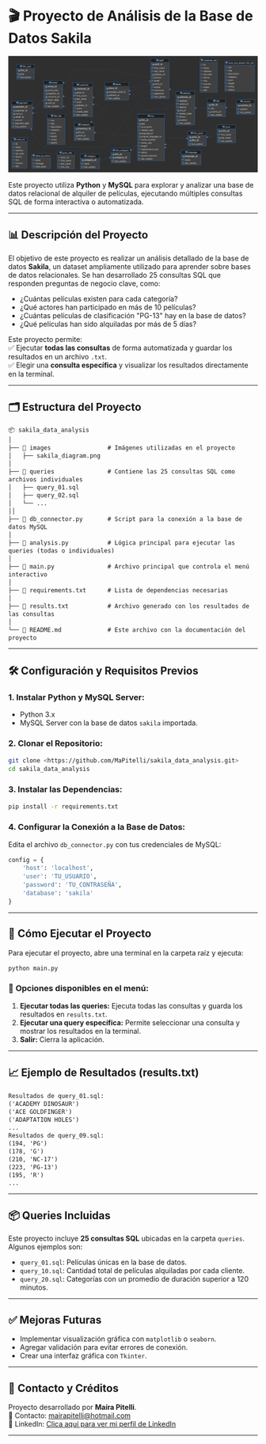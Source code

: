 # 🎬 Proyecto de Análisis de la Base de Datos Sakila  

![sakila_diagram](images/sakila_diagram.png)

Este proyecto utiliza **Python** y **MySQL** para explorar y analizar una base de datos relacional de alquiler de películas, ejecutando múltiples consultas SQL de forma interactiva o automatizada.  

---

## 📊 **Descripción del Proyecto**  
El objetivo de este proyecto es realizar un análisis detallado de la base de datos **Sakila**, un dataset ampliamente utilizado para aprender sobre bases de datos relacionales. Se han desarrollado 25 consultas SQL que responden preguntas de negocio clave, como:  
- ¿Cuántas películas existen para cada categoría?  
- ¿Qué actores han participado en más de 10 películas?  
- ¿Cuántas películas de clasificación "PG-13" hay en la base de datos?  
- ¿Qué películas han sido alquiladas por más de 5 días?  

Este proyecto permite:  
✅ Ejecutar **todas las consultas** de forma automatizada y guardar los resultados en un archivo `.txt`.  
✅ Elegir una **consulta específica** y visualizar los resultados directamente en la terminal.  

---

## 🗂️ **Estructura del Proyecto**  
```plaintext
📦 sakila_data_analysis
│
├── 📁 images                # Imágenes utilizadas en el proyecto
│   ├── sakila_diagram.png
│   
├── 📁 queries               # Contiene las 25 consultas SQL como archivos individuales
│   ├── query_01.sql
│   ├── query_02.sql
│   └── ...                 
││
├── 📄 db_connector.py       # Script para la conexión a la base de datos MySQL
│
├── 📄 analysis.py           # Lógica principal para ejecutar las queries (todas o individuales)
│
├── 📄 main.py               # Archivo principal que controla el menú interactivo
│
├── 📄 requirements.txt      # Lista de dependencias necesarias
│
├── 📄 results.txt           # Archivo generado con los resultados de las consultas
│
└── 📄 README.md             # Este archivo con la documentación del proyecto
```

---

## 🛠️ **Configuración y Requisitos Previos**  
### 1. **Instalar Python y MySQL Server:**  
   - Python 3.x  
   - MySQL Server con la base de datos `sakila` importada.  

### 2. **Clonar el Repositorio:**  
```bash
git clone <https://github.com/MaPitelli/sakila_data_analysis.git>
cd sakila_data_analysis
```

### 3. **Instalar las Dependencias:**  
```bash
pip install -r requirements.txt
```

### 4. **Configurar la Conexión a la Base de Datos:**  
Edita el archivo `db_connector.py` con tus credenciales de MySQL:  
```python
config = {
    'host': 'localhost',
    'user': 'TU_USUARIO',
    'password': 'TU_CONTRASEÑA',
    'database': 'sakila'
}
```

---

## 🚀 **Cómo Ejecutar el Proyecto**  
Para ejecutar el proyecto, abre una terminal en la carpeta raíz y ejecuta:  
```bash
python main.py
```

### 📌 **Opciones disponibles en el menú:**  
1. **Ejecutar todas las queries:** Ejecuta todas las consultas y guarda los resultados en `results.txt`.  
2. **Ejecutar una query específica:** Permite seleccionar una consulta y mostrar los resultados en la terminal.  
3. **Salir:** Cierra la aplicación.  

---

## 📈 **Ejemplo de Resultados (results.txt)**  
```plaintext
Resultados de query_01.sql:
('ACADEMY DINOSAUR')
('ACE GOLDFINGER')
('ADAPTATION HOLES')
...
Resultados de query_09.sql:
(194, 'PG')
(178, 'G')
(210, 'NC-17')
(223, 'PG-13')
(195, 'R')
...
```

---

## 📦 **Queries Incluidas**  
Este proyecto incluye **25 consultas SQL** ubicadas en la carpeta `queries`. Algunos ejemplos son:  
- `query_01.sql`: Películas únicas en la base de datos.  
- `query_10.sql`: Cantidad total de películas alquiladas por cada cliente.  
- `query_20.sql`: Categorías con un promedio de duración superior a 120 minutos.  

---

## ✅ **Mejoras Futuras**  
- Implementar visualización gráfica con `matplotlib` o `seaborn`.  
- Agregar validación para evitar errores de conexión.  
- Crear una interfaz gráfica con `Tkinter`.  

---

## 📧 **Contacto y Créditos**  
Proyecto desarrollado por **Maíra Pitelli**.  
📧 Contacto: mairapitelli@hotmail.com  
📂 LinkedIn: [Clica aquí para ver mi perfil de LinkedIn](https://www.linkedin.com/in/mairapitelli/)  

---